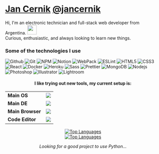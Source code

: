 # [Jan Cernik](https://jancernik.com) [@jancernik](https://jancernik.com)

<p>Hi, I'm an electronic technician and full-stack web developer from Argentina. <a href="https://cultofthepartyparrot.com" ><img width="30" height="30" src="https://cultofthepartyparrot.com/flags/hd/argentinaparrot.gif" /><a/></br> Curious, enthusiastic, and always looking to learn new things. </p>

### Some of the technologies I use
  <p>
    <img alt="Github" src="https://img.shields.io/badge/-Github-181717?style=flat-square&logo=GitHub&logoColor=white"/>
    <img alt="Git" src="https://img.shields.io/badge/-Git-F44D27?style=flat-square&logo=Git&logoColor=white"/>
    <img alt="NPM" src="https://img.shields.io/badge/-NPM-CB3837?style=flat-square&logo=NPM&logoColor=white"/>
    <img alt="Notion" src="https://img.shields.io/badge/-Notion-000000?style=flat-square&logo=Notion&logoColor=white"/>
    <img alt="WebPack" src="https://img.shields.io/badge/-WebPack-1C78C0?style=flat-square&logo=WebPack&logoColor=white"/>
    <img alt="ESLint" src="https://img.shields.io/badge/-ESLint-4B32C3?style=flat-square&logo=ESLint&logoColor=white"/>
    <img alt="HTML5" src="https://img.shields.io/badge/-HTML5-E34F26?style=flat-square&logo=HTML5&logoColor=white"/>
    <img alt="CSS3" src="https://img.shields.io/badge/-CSS3-1572B6?style=flat-square&logo=CSS3&logoColor=white"/>
    <img alt="React" src="https://img.shields.io/badge/-React-45b8d8?style=flat-square&logo=react&logoColor=white" />
    <img alt="Docker" src="https://img.shields.io/badge/-Docker-46a2f1?style=flat-square&logo=docker&logoColor=white" />
    <img alt="Heroku" src="https://img.shields.io/badge/-Heroku-430098?style=flat-square&logo=heroku&logoColor=white" />
    <img alt="Sass" src="https://img.shields.io/badge/-Sass-CC6699?style=flat-square&logo=sass&logoColor=white" />
    <img alt="Prettier" src="https://img.shields.io/badge/-Prettier-F7B93E?style=flat-square&logo=prettier&logoColor=white" />
    <img alt="MongoDB" src="https://img.shields.io/badge/-MongoDB-13aa52?style=flat-square&logo=mongodb&logoColor=white" />
    <img alt="Nodejs" src="https://img.shields.io/badge/-Nodejs-43853d?style=flat-square&logo=Node.js&logoColor=white" />
    <img alt="Photoshop" src="https://img.shields.io/badge/Photoshop-%2331A8FF.svg?style=flat-square&logo=adobe%20photoshop&logoColor=white" />
    <img alt="Illustrator" src="https://img.shields.io/badge/Illustrator-%23FF9A00.svg?style=flat-square&logo=adobe%20illustrator&logoColor=white" />
    <img alt="Lightroom" src="https://img.shields.io/badge/Lightroom-31A8FF.svg?style=flat-square&logo=Adobe%20Lightroom&logoColor=white" />
  </p>

<h4 align="center"> I like trying out new tools, my current setup is: </h4>

<table align="center">
  <tr>  
    <td><b>Main OS<b/></td>
    <td><img src="https://img.shields.io/badge/Fedora-283F6E?style=for-the-badge&logo=fedora&logoColor=white"/></td>
  </tr>
  <tr>  
    <td><b>Main DE<b/></td>
    <td><img src="https://img.shields.io/badge/Gnome%2042-000.svg?style=for-the-badge&logo=gnome&logoColor=white"/></td>
  </tr>
  <tr>
    <td><b>Main Browser<b/></td>
    <td><img src="https://img.shields.io/badge/Chrome-1b73e8?style=for-the-badge&logo=Google-chrome&logoColor=white"/></td>
  </tr>
    <tr>
    <td><b>Code Editor<b/></td>
    <td><img src="https://img.shields.io/badge/VS%20Code-1C82C7.svg?style=for-the-badge&logo=visual-studio-code&logoColor=white"/></td>
  </tr>
</table>

<!-- Light Mode -->
<div align="center"> 
  <a href="https://github.com/anuraghazra/github-readme-stats#gh-light-mode-only">
    <img src="https://github-readme-stats.vercel.app/api/top-langs/?    username=jancernik&layout=compact&bg_color=fff&&title_color=000&text_color=000&hide_border=0&langs_count=6#gh-light-mode-only" alt="Top Languages" />
  </a>
</div>

<!-- Dark Mode -->
<div align="center"> 
  <a href="https://github.com/anuraghazra/github-readme-stats#gh-dark-mode-only">
    <img src="https://github-readme-stats.vercel.app/api/top-langs/?username=jancernik&layout=compact&bg_color=000&&title_color=fff&text_color=fff&hide_border=1&langs_count=6#gh-dark-mode-only" alt="Top Languages" />
  </a>
</div>

<p align="center">
  <i>Looking for a good project to use Python...</i>
</p>
